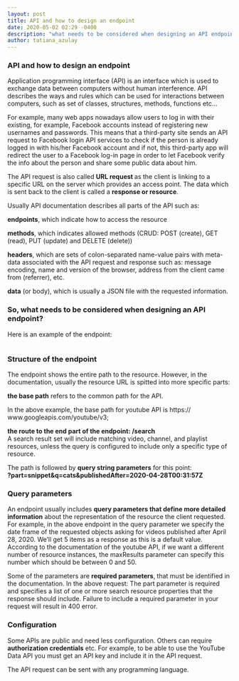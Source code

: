 ```yaml
---
layout: post
title: API and how to design an endpoint 
date: 2020-05-02 02:29 -0400
description: "what needs to be considered when designing an API endpoint?"
author: tatiana_azulay
---
```

<h3>API and how to design an endpoint </h3>
<p>Application programming interface (API) is an interface which is used to exchange data between computers without human interference. API describes the ways and rules which can be used for interactions between computers, such as set of classes, structures, methods, functions etc…</p>
<p>For example, many web apps nowadays allow users to log in with their existing, for example, Facebook accounts instead of registering new usernames and passwords. This means that a third-party site sends an API request to Facebook login API services to check if the person is already logged in with his/her Facebook account and if not, this third-party app will redirect the user to a Facebook log-in page in order to let Facebook verify the info about the person and share some public data about him.</p>
<p>The API request is also called <strong>URL request </strong>as the client is linking to a specific URL on the server which provides an access point. The data which is sent back to the client is called a <strong>response or resource</strong>.</p>

<p>Usually API documentation describes all parts of the API such as:</p>
<p><strong>endpoints</strong>, which indicate how to access the resource</p>
<p><strong>methods</strong>, which indicates allowed methods (CRUD: POST (create), GET (read), PUT (update) and DELETE (delete))</p>
<p><strong>headers</strong>, which are sets of colon-separated name-value pairs with meta-data associated with the API request and response such as: message encoding, name and version of the browser, address from the client came from (referrer), etc.</p>
<p><strong>data</strong> (or body), which is usually a JSON file with the requested information.</p> 
<h3>So, what needs to be considered when designing an API endpoint?</h3>
Here is an example of the endpoint:

<img src="{{'/images/api.png'| prepend: site.baseurl}}" alt="" class="img-fluid" alt="Responsive image"/><br>

<h3>Structure of the endpoint</h3>
<p>The endpoint shows the entire path to the resource. However, in the documentation, usually the resource URL is spitted into more specific parts:</p>
<p><strong>the base path</strong> refers to the common path for the API.</p> 
<p>In the above example, the base path for youtube API is https:// www.googleapis.com/youtube/v3;</p>
<p><strong>the route to the end part of the endpoint: /search</strong><br>
A search result set will include matching video, channel, and playlist resources, unless the query is configured to include only a  specific type of resource.</p>
<p>The path is followed by <strong>query string parameters</strong> for this point:<br>
<strong>?part=snippet&q=cats&publishedAfter=2020-04-28T00:31:57Z</strong></p>

<h3>Query parameters</h3>
<p>An endpoint usually includes <strong>query parameters that define more detailed information</strong> about the representation of the resource the client requested.
For example, in the above endpoint in the query parameter we specify the date frame of the requested objects asking for videos published after April 28, 2020.
We’ll get 5 items as a response as this is a default value. According to the documentation of the youtube API, if we want a different number of resource instances, the maxResults parameter can specify this number which should be between 0 and 50.</p>
<p>Some of the parameters are <strong>required parameters</strong>, that must be identified in the documentation.
In the above request: The part parameter is required and specifies a list of one or more search resource properties that the response should include. 
Failure to include a required parameter in your request will result in 400 error.</p> 

<h3>Configuration</h3>
<p>
Some APIs are public and need less configuration. Others can require <strong>authorization credentials</strong> etc. For example, to be able to use the YouTube Data API you must get an API key and include it in the API request.</p>
<p>The API request can be sent with any programming language.</p>

